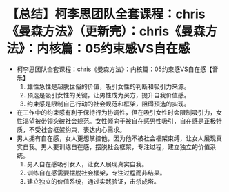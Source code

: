 # 【总结】柯李思团队全套课程：chris《曼森方法》（更新完）：chris《曼森方法》：内核篇：05约束感VS自在感

-   柯李思团队全套课程：chris《曼森方法》：内核篇：05约束感VS自在感【音乐】
    1.  雄性急性是超脱世俗的价值，吸引女性的判断和吸引力来源。
    2.  预选是吸引女性的关键，让男性成为买方，提升自我价值感。
    3.  约束感是限制自己行动的社会规范和框架，阻碍预选的实现。
-   在工作中的约束感有利于保持行为协调性，但在吸引女性时会限制吸引力，女性渴望被带领突破社会规范。女性倾向于被自在感男性吸引，自在感是正极特质，不受社会框架约束，表达内心需求。
-   男人拥有自在感，女人更想掌控他，因为他不被社会框架束缚，让女人展现真实自我。男人要训练自在感，摆脱社会框架，专注过程，建立独立的价值系统。
    1.  男人自在感吸引女人，让女人展现真实自我。
    2.  训练自在感需要摆脱社会框架，专注过程而非结果。
    3.  建立独立的价值系统，通过实践验证，击杀成塔。